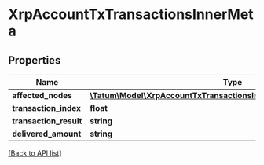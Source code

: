 # XrpAccountTxTransactionsInnerMeta

## Properties

Name | Type | Description | Notes
------------ | ------------- | ------------- | -------------
**affected_nodes** | [**\Tatum\Model\XrpAccountTxTransactionsInnerMetaAffectedNodesInner[]**](XrpAccountTxTransactionsInnerMetaAffectedNodesInner.md) |  | [optional]
**transaction_index** | **float** |  | [optional]
**transaction_result** | **string** |  | [optional]
**delivered_amount** | **string** |  | [optional]

[[Back to API list]](../../README.md#api-endpoints)
